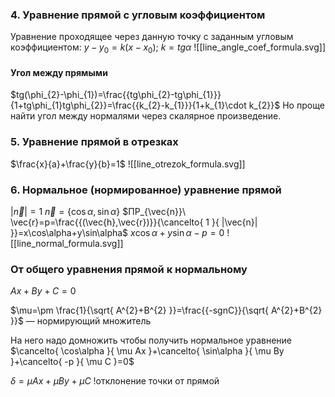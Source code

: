 
### 4. Уравнение прямой с угловым коэффициентом

Уравнение проходящее через данную точку с заданным угловым коэффициентом:
$y-y_{0}=k(x-x_{0}); \ k=tg\alpha$
![[line_angle_coef_formula.svg]]
#### Угол между прямыми
$tg(\phi_{2}-\phi_{1})=\frac{{tg\phi_{2}-tg\phi_{1}}}{1+tg\phi_{1}tg\phi_{2}}=\frac{{k_{2}-k_{1}}}{1+k_{1}\cdot k_{2}}$
Но проще найти угол между нормалями через скалярное произведение.

### 5. Уравнение прямой в отрезках

$\frac{x}{a}+\frac{y}{b}=1$
![[line_otrezok_formula.svg]]
### 6. Нормальное (нормированное) уравнение прямой

$|\vec{n}|=1$
$\vec{n}=\{\cos \alpha,\sin \alpha\}$
$ПР_{\vec{n}}\ \vec{r}=p=\frac{{(\vec{h},\vec{r})}}{\cancelto{ 1 }{ |\vec{n}| }}=x\cos\alpha+y\sin\alpha$
$x\cos\alpha+y\sin \alpha-p=0$
![[line_normal_formula.svg]]
### От общего уравнения прямой к нормальному

$Ax+By+C=0$

$\mu=\pm \frac{1}{\sqrt{ A^{2}+B^{2} }}=\frac{{-sgnC}}{\sqrt{ A^{2}+B^{2} }}$ — нормирующий множитель

На него надо домножить чтобы получить нормальное уравнение
$\cancelto{ \cos\alpha }{ \mu Ax }+\cancelto{ \sin\alpha }{ \mu By }+\cancelto{ -p }{ \mu C }=0$

$\delta=\mu Ax+\mu By+\mu C$
!отклонение точки от прямой

